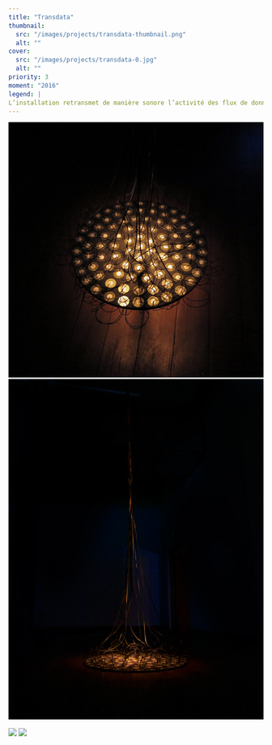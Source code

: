 ```yaml
---
title: "Transdata"
thumbnail:
  src: "/images/projects/transdata-thumbnail.png"
  alt: ""
cover:
  src: "/images/projects/transdata-0.jpg"
  alt: ""
priority: 3
moment: "2016"
legend: |
L’installation retransmet de manière sonore l’activité des flux de données qui traversent le lieu d’exposition. Les variations de fréquences contenues dans les câbles sont traduites en temps réel et se déploient dans l’espace comme le bruissement continu des données qui nous entourent.
---
```


![](/images/projects/transdata-1.jpg)
![](/images/projects/transdata-2.jpg)

![](/images/projects/transdata-3.jpg)
![](/images/projects/transdata-4.jpg)
